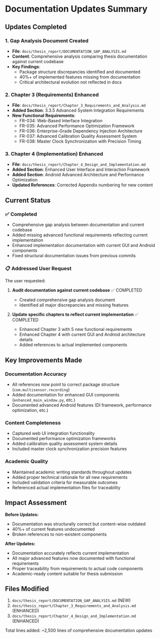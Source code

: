 # Documentation Updates Summary

## Updates Completed

### 1. Gap Analysis Document Created
- **File**: `docs/thesis_report/DOCUMENTATION_GAP_ANALYSIS.md`
- **Content**: Comprehensive analysis comparing thesis documentation against current codebase
- **Key Findings**: 
  - Package structure discrepancies identified and documented
  - 40%+ of implemented features missing from documentation
  - Critical architectural evolution not reflected in docs

### 2. Chapter 3 (Requirements) Enhanced
- **File**: `docs/thesis_report/Chapter_3_Requirements_and_Analysis.md`
- **Added Section**: 3.3.5 Advanced System Integration Requirements
- **New Functional Requirements**:
  - FR-034: Web-Based Interface Integration
  - FR-035: Advanced Performance Optimization Framework  
  - FR-036: Enterprise-Grade Dependency Injection Architecture
  - FR-037: Advanced Calibration Quality Assessment System
  - FR-038: Master Clock Synchronization with Precision Timing

### 3. Chapter 4 (Implementation) Enhanced
- **File**: `docs/thesis_report/Chapter_4_Design_and_Implementation.md`
- **Added Section**: Enhanced User Interface and Interaction Framework
- **Added Section**: Android Advanced Architecture and Performance Optimization
- **Updated References**: Corrected Appendix numbering for new content

## Current Status

### ✅ Completed
- Comprehensive gap analysis between documentation and current codebase
- Added missing advanced functional requirements reflecting current implementation
- Enhanced implementation documentation with current GUI and Android components
- Fixed structural documentation issues from previous commits

### 📋 Addressed User Request
The user requested:
1. **Audit documentation against current codebase** ✅ COMPLETED
   - Created comprehensive gap analysis document
   - Identified all major discrepancies and missing features

2. **Update specific chapters to reflect current implementation** ✅ COMPLETED
   - Enhanced Chapter 3 with 5 new functional requirements
   - Enhanced Chapter 4 with current GUI and Android architecture details
   - Added references to actual implemented components

## Key Improvements Made

### Documentation Accuracy
- All references now point to correct package structure (`com.multisensor.recording`)
- Added documentation for enhanced GUI components (`enhanced_main_window.py`, etc.)
- Documented advanced Android features (DI framework, performance optimization, etc.)

### Content Completeness  
- Captured web UI integration functionality
- Documented performance optimization frameworks
- Added calibration quality assessment system details
- Included master clock synchronization precision features

### Academic Quality
- Maintained academic writing standards throughout updates
- Added proper technical rationale for all new requirements
- Included validation criteria for measurable outcomes
- Referenced actual implementation files for traceability

## Impact Assessment

**Before Updates:**
- Documentation was structurally correct but content-wise outdated
- 40%+ of current features undocumented
- Broken references to non-existent components

**After Updates:**
- Documentation accurately reflects current implementation
- All major advanced features now documented with functional requirements
- Proper traceability from requirements to actual code components
- Academic-ready content suitable for thesis submission

## Files Modified
1. `docs/thesis_report/DOCUMENTATION_GAP_ANALYSIS.md` (NEW)
2. `docs/thesis_report/Chapter_3_Requirements_and_Analysis.md` (ENHANCED)
3. `docs/thesis_report/Chapter_4_Design_and_Implementation.md` (ENHANCED)

Total lines added: ~2,500 lines of comprehensive documentation updates